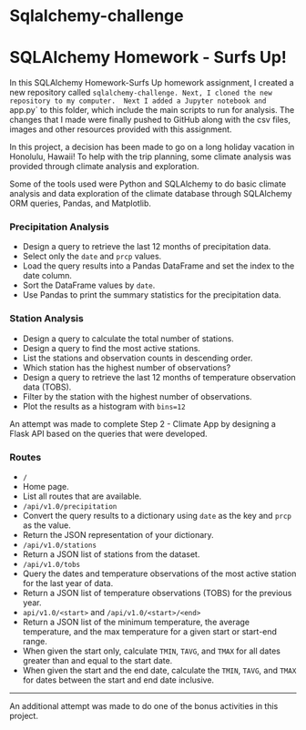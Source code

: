 # Sqlalchemy-challenge

# SQLAlchemy Homework - Surfs Up!

In this SQLAlchemy Homework-Surfs Up homework assignment, I created a new repository called `sqlalchemy-challenge. Next, I cloned the new repository to my computer.  Next I added a Jupyter notebook and `app.py` to this folder, which include the main scripts to run for analysis. The changes that I made were finally pushed to GitHub along with the csv files, images and other resources provided with this assignment.  

In this project, a decision has been made to go on a long holiday vacation in Honolulu, Hawaii! To help with the trip planning, some climate analysis was provided through climate analysis and exploration.  

Some of the tools used were Python and SQLAlchemy to do basic climate analysis and data exploration of the climate database through SQLAlchemy ORM queries, Pandas, and Matplotlib.

### Precipitation Analysis
* Design a query to retrieve the last 12 months of precipitation data.
* Select only the `date` and `prcp` values.
* Load the query results into a Pandas DataFrame and set the index to the date column.
* Sort the DataFrame values by `date`.
* Use Pandas to print the summary statistics for the precipitation data.

### Station Analysis
* Design a query to calculate the total number of stations.
* Design a query to find the most active stations.
* List the stations and observation counts in descending order.
* Which station has the highest number of observations?
* Design a query to retrieve the last 12 months of temperature observation data (TOBS).
* Filter by the station with the highest number of observations.
* Plot the results as a histogram with `bins=12`

An attempt was made to complete Step 2 - Climate App by designing a Flask API based on the queries that were developed.

### Routes
* `/`
* Home page.
* List all routes that are available.
* `/api/v1.0/precipitation`
* Convert the query results to a dictionary using `date` as the key and `prcp` as the value.
* Return the JSON representation of your dictionary.
* `/api/v1.0/stations`
* Return a JSON list of stations from the dataset.
* `/api/v1.0/tobs`
* Query the dates and temperature observations of the most active station for the last year of data.
* Return a JSON list of temperature observations (TOBS) for the previous year.
* `api/v1.0/<start>` and `/api/v1.0/<start>/<end>`
* Return a JSON list of the minimum temperature, the average temperature, and the max temperature for a given start or start-end range.
* When given the start only, calculate `TMIN`, `TAVG`, and `TMAX` for all dates greater than and equal to the start date.
* When given the start and the end date, calculate the `TMIN`, `TAVG`, and `TMAX` for dates between the start and end date inclusive.
- - -

An additional attempt was made to do one of the bonus activities in this project. 



